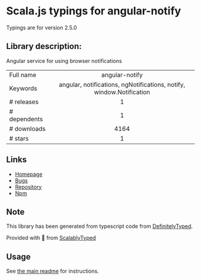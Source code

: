 
# Scala.js typings for angular-notify

Typings are for version 2.5.0

## Library description:
Angular service for using browser notifications

|                    |                 |
| ------------------ | :-------------: |
| Full name          | angular-notify |
| Keywords           | angular, notifications, ngNotifications, notify, window.Notification |
| # releases         | 1 |
| # dependents       | 1 |
| # downloads        | 4164 |
| # stars            | 1 |

## Links
- [Homepage](https://github.com/hanford/angular-notify#readme)
- [Bugs](https://github.com/hanford/angular-notify/issues)
- [Repository](https://github.com/hanford/angular-notify)
- [Npm](https://www.npmjs.com/package/angular-notify)
    


## Note
This library has been generated from typescript code from [DefinitelyTyped](https://definitelytyped.org).

Provided with :purple_heart: from [ScalablyTyped](https://github.com/oyvindberg/ScalablyTyped)

## Usage
See [the main readme](../../readme.md) for instructions.



